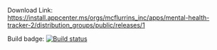 Download Link:
https://install.appcenter.ms/orgs/mcflurrins_inc/apps/mental-health-tracker-2/distribution_groups/public/releases/1

Build badge:
[![Build status](https://build.appcenter.ms/v0.1/apps/fe8ef603-cfee-416a-bbe9-e893af64f5cd/branches/main/badge)](https://appcenter.ms)
